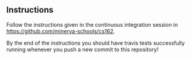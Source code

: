 ## Instructions

Follow the instructions given in the continuous integration session in
https://github.com/minerva-schools/cs162.

By the end of the instructions you should have travis tests successfully
running whenever you push a new commit to this repository!
